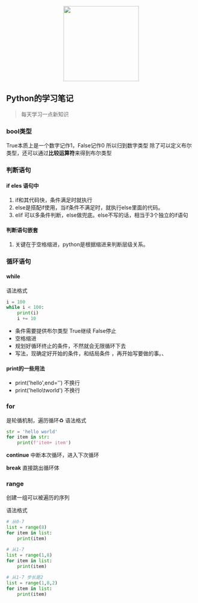 
<p align="center">
  <img src="https://i.pinimg.com/564x/ed/66/63/ed666327dd3ce274d94f2b3547155891.jpg" width="200" style="display: block; margin: 0 auto;">
</p>

## Python的学习笔记

> 每天学习一点新知识

### bool类型 
True本质上是一个数字记作1，False记作0 所以归到数字类型
除了可以定义布尔类型，还可以通过**比较运算符**来得到布尔类型

### 判断语句
#### if eles 语句中
1. if和其代码快，条件满足时就执行
2. else是搭配if使用，当if条件不满足时，就执行else里面的代码。 
3. elif 可以多条件判断，else做兜底。else不写的话，相当于3个独立的if语句

#### 判断语句嵌套
1. 关键在于空格缩进，python是根据缩进来判断层级关系。

### 循环语句
#### while
语法格式
```python
i = 100
while i < 100:
    print(i)
    i += 10
```
- 条件需要提供布尔类型 True继续 False停止
- 空格缩进
- 规划好循环终止的条件，不然就会无限循环下去
- 写法，现确定好开始的条件，和结局条件 ，再开始写要做的事。、

#### print的一些用法
- print('hello',end='') 不换行
- print('hello\tworld') 不换行

### for

是轮循机制，遍历循环♻️
语法格式

```python
str = 'hello world'
for item in str:
    print(f'item+ item')
```
**continue** 中断本次循环，进入下次循环

**break** 直接跳出循环体

### range

创建一组可以被遍历的序列

语法格式
```python
# 从0-7
list = range(8)
for item in list:
    print(item)

# 从1-7
list = range(1,8)
for item in list:
    print(item)
    
# 从1-7 步长是2
list = range(1,8,2)
for item in list:
    print(item)
```












